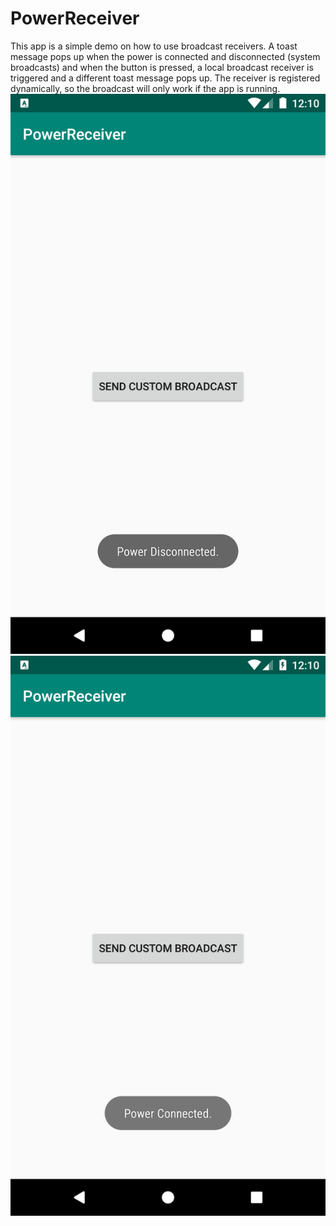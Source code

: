 # PowerReceiver
This app is a simple demo on how to use broadcast receivers. A toast message pops up when the power is connected and disconnected (system broadcasts) and when the button is pressed, a local broadcast receiver is triggered and a different toast message pops up. The receiver is registered dynamically, so the broadcast will only work if the app is running.
![Power disconnected broadcast toast](https://raw.githubusercontent.com/jpillay07/PowerReceiver/master/app/src/main/res/drawable-v24/Screenshot_1579471833.png)
![Power connected broadcast toast](https://raw.githubusercontent.com/jpillay07/PowerReceiver/master/app/src/main/res/drawable-v24/Screenshot_1579471838.png)
